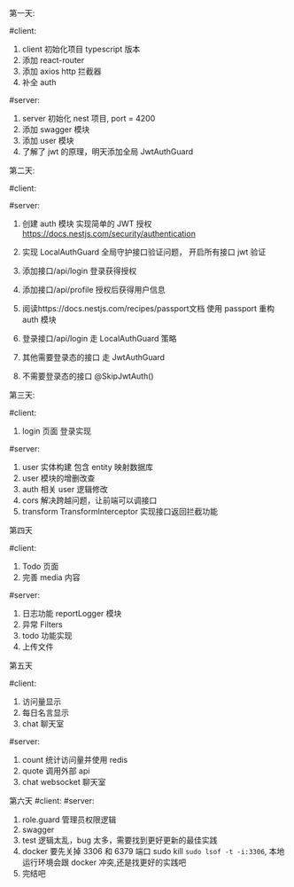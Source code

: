 第一天:

#client:

1. client 初始化项目 typescript 版本
2. 添加 react-router
3. 添加 axios http 拦截器
4. 补全 auth

#server:

1. server 初始化 nest 项目, port = 4200
2. 添加 swagger 模块
3. 添加 user 模块
4. 了解了 jwt 的原理，明天添加全局 JwtAuthGuard

第二天:

#client:

#server:

1. 创建 auth 模块 实现简单的 JWT 授权 https://docs.nestjs.com/security/authentication
2. 实现 LocalAuthGuard 全局守护接口验证问题， 开启所有接口 jwt 验证
3. 添加接口/api/login 登录获得授权
4. 添加接口/api/profile 授权后获得用户信息

5. 阅读https://docs.nestjs.com/recipes/passport文档 使用 passport 重构 auth 模块
6. 登录接口/api/login 走 LocalAuthGuard 策略
7. 其他需要登录态的接口 走 JwtAuthGuard
8. 不需要登录态的接口 @SkipJwtAuth()

第三天:

#client:

1. login 页面 登录实现

#server:

1. user 实体构建 包含 entity 映射数据库
2. user 模块的增删改查
3. auth 相关 user 逻辑修改
4. cors 解决跨越问题，让前端可以调接口
5. transform TransformInterceptor 实现接口返回拦截功能

第四天

#client:

1. Todo 页面
2. 完善 media 内容

#server:

1. 日志功能 reportLogger 模块
2. 异常 Filters
3. todo 功能实现
4. 上传文件

第五天

#client:

1. 访问量显示
2. 每日名言显示
3. chat 聊天室

#server:

1. count 统计访问量并使用 redis
2. quote 调用外部 api
3. chat websocket 聊天室

第六天
#client:
#server:

1. role.guard 管理员权限逻辑
2. swagger
3. test 逻辑太乱，bug 太多，需要找到更好更新的最佳实践
4. docker 要先关掉 3306 和 6379 端口 sudo kill `sudo lsof -t -i:3306`, 本地运行环境会跟 docker 冲突,还是找更好的实践吧
5. 完结吧
